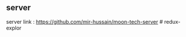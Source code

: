 ## server

server link : https://github.com/mir-hussain/moon-tech-server
#   r e d u x - e x p l o r  
 